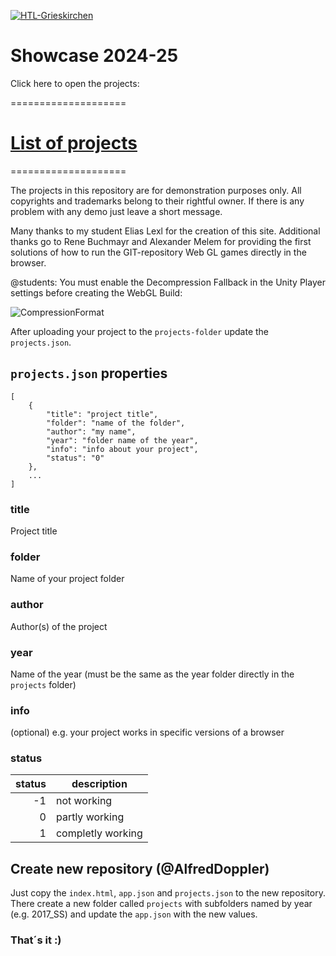 ﻿[![HTL-Grieskirchen](http://www.htl-grieskirchen.net/fileadmin/bilder/logo.png)](http://htl-grieskirchen.net)
# Showcase 2024-25


Click here to open the projects:

====================
# [**List of projects**](https://AlfredDoppler.github.io/HTLGrieskirchenShowcase2024-25/)
====================


The projects in this repository are for demonstration purposes only. 
All copyrights and trademarks belong to their rightful owner.
If there is any problem with any demo just leave a short message.

Many thanks to my student Elias Lexl for the creation of this site.
Additional thanks go to Rene Buchmayr and Alexander Melem for providing the
first solutions of how to run the GIT-repository Web GL games directly in the browser.

@students:
You must enable the Decompression Fallback in the Unity Player settings before creating the WebGL Build:

![CompressionFormat](https://github.com/AlfredDoppler/HTLGrieskirchenShowcase2023-24/assets/19311233/4a6dc6a7-e8ab-48a9-b2dc-d7f980fe5e9c)


After uploading your project to the `projects-folder` update the `projects.json`.

## `projects.json` properties
```
[
    {  
        "title": "project title",
        "folder": "name of the folder",
        "author": "my name",
        "year": "folder name of the year",
        "info": "info about your project",
        "status": "0"
    },
    ...
]
```
### title
Project title

### folder
Name of your project folder

### author
Author(s) of the project

### year
Name of the year (must be the same as the year folder directly in the `projects` folder)

### info
(optional) e.g. your project works in specific versions of a browser
### status
| status  | description        |
| ------: | ------------------ |
| -1      | not working        |
| 0       | partly working     |
| 1       | completly working |

## Create new repository (@AlfredDoppler)
Just copy the `index.html`, `app.json` and `projects.json` to the new repository. There create a new folder called `projects` with subfolders named by year (e.g. 2017_SS) and update the `app.json` with the new values.
### That´s it :)

